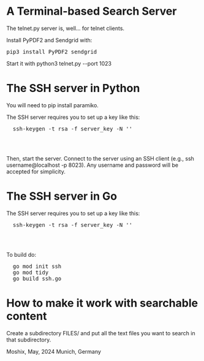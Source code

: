 A Terminal-based Search Server
==============================


The telnet.py server is, well... for telnet clients. 

Install PyPDF2 and Sendgrid with:
<pre>pip3 install PyPDF2 sendgrid</pre>

Start it with python3 telnet.py --port 1023

The SSH server in Python
========================

You will need to pip install paramiko. 


The SSH server requires you to set up a key like this:
<pre>
  ssh-keygen -t rsa -f server_key -N ''

</pre><br>
Then, start the server. 
Connect to the server using an SSH client (e.g., ssh username@localhost -p 8023). Any username and password will be accepted for simplicity.


The SSH server in Go
====================

The SSH server requires you to set up a key like this:
<pre>
  ssh-keygen -t rsa -f server_key -N ''

</pre><br>
  
  
To build do:
<pre>
  go mod init ssh
  go mod tidy
  go build ssh.go
</pre>


How to make it work with searchable content
===========================================

Create a subdirectory FILES/ and put all the text files you want to search in that subdirectory.   
  
Moshix, May, 2024
Munich, Germany
